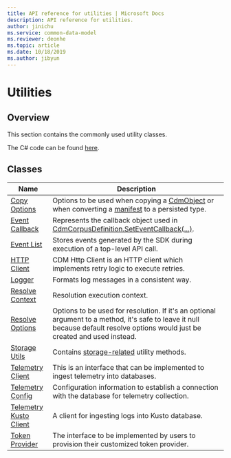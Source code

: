 ```yaml
---
title: API reference for utilities | Microsoft Docs
description: API reference for utilities.
author: jinichu
ms.service: common-data-model
ms.reviewer: deonhe 
ms.topic: article
ms.date: 10/18/2019
ms.author: jibyun
---
```


# Utilities

## Overview

This section contains the commonly used utility classes. 

The C# code can be found [here](https://github.com/microsoft/CDM/tree/master/objectModel/CSharp/Microsoft.CommonDataModel.ObjectModel/Utilities).

## Classes
|Name|Description|
|---|---|
|[Copy Options](copyoptions.md)|Options to be used when copying a [CdmObject](../cdm/cdmobject.md) or when converting a [manifest](../cdm/manifest.md) to a persisted type.|
|[Event Callback](callback.md)|Represents the callback object used in [CdmCorpusDefinition.SetEventCallback(...)](../cdm/corpus.md#methods).|
|[Event List](eventlist.md)|Stores events generated by the SDK during execution of a top-level API call.| 
|[HTTP Client](httpclient.md)|CDM Http Client is an HTTP client which implements retry logic to execute retries.|
|[Logger](logger.md)|Formats log messages in a consistent way.| 
|[Resolve Context](resolvecontext.md)|Resolution execution context.|
|[Resolve Options](resolveoptions.md)|Options to be used for resolution. If it's an optional argument to a method, it's safe to leave it null because default resolve options would just be created and used instead.|
|[Storage Utils](storageutils.md)|Contains [storage-related](../storage/storage.md) utility methods.|
|[Telemetry Client](telemetryclient.md)|This is an interface that can be implemented to ingest telemetry into databases.|
|[Telemetry Config](telemetryconfig.md)|Configuration information to establish a connection with the database for telemetry collection.|
|[Telemetry Kusto Client](telemetrykustoclient.md)|A client for ingesting logs into Kusto database.|
|[Token Provider](tokenprovider.md)|The interface to be implemented by users to provision their customized token provider.|
